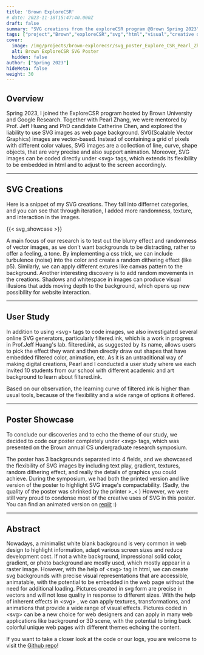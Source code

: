 ```yaml
---
title: 'Brown ExploreCSR'
# date: 2023-11-18T15:47:40.000Z
draft: false
summary: "SVG creations from the exploreCSR program @Brown Spring 2023"
tags: ["project","Brown","exploreCSR","svg","html","visual","creative design"]
cover:
  image: /img/projects/brown-explorecsr/svg_poster_Explore_CSR_Pearl_Zhang_Yuhan_Wang.png
  alt: Brown ExploreCSR SVG Poster
  hidden: false
author: ["Spring 2023"]
hideMeta: false
weight: 30
---
```


## Overview
Spring 2023, I joined the ExploreCSR program hosted by Brown University and Google Research. Together with Pearl Zhang, we were mentored by Prof. Jeff Huang and PhD candidate Catherine Chen, and explored the liability to use SVG images as web page background. SVG(Scalable Vector Graphics) images are vector-based. Instead of containing a grid of pixels with different color values, SVG images are a collection of line, curve, shape objects, that are very precise and also support animation. Moreover, SVG images can be coded directly under \<svg\> tags, which extends its flexibility to be embedded in html and to adjust to the screen accordingly.

<!-- some conclusion sentence-->


---
## SVG Creations
Here is a snippet of my SVG creations. They fall into differnet categories, and you can see that through iteration, I added more randomness, texture, and interaction in the images. 

{{< svg_showcase >}}


A main focus of our research is to test out the blurry effect and randomness of vector images, as we don't want backgrounds to be distracting, rather to offer a feeling, a tone. By implementing a css trick, we can include turbulence (noise) into the color and create a random dithering effect (like p5). Similarly, we can apply different extures like canvas pattern to the background. Another interesting discovery is to add random movements in the creations. Shadows and whitespace in images can produce visual illusions that adds moving depth to the background, which opens up new possibility for website interaction.

---
## User Study
In addition to using \<svg\>  tags to code images, we also investigated several online SVG generators, particularly filtered.ink, which is a work in progress in Prof.Jeff Huang's lab. filtered.ink, as suggested by its name, allows users to pick the effect they want and then directly draw out shapes that have embedded filtered color, animation, etc. As it is an untraditional way of making digital creations, Pearl and I conducted a user study where we each invited 10 students from our school with different academic and art background to learn about filtered.ink.

Based on our observation, the learning curve of filtered.ink is higher than usual tools, because of the flexibility and a wide range of options it offered.
<!--to be filled-->

---
## Poster Showcase
To conclude our discoveries and to echo the theme of our study, we decided to code our poster completely under \<svg\>  tags, which was presented on the Brown annual CS undergraduate research symposium.

<!--embed repo?-->

The poster has 3 backgrounds separated into 4 fields, and we showcased the flexibility of SVG images by including text play, gradient, textures, random dithering effect, and really the details of graphics you could achieve. During the symposium, we had both the printed version and live version of the poster to highlight SVG image's compactability. (Sadly, the quality of the poster was shrinked by the printer >_< ) However, we were still very proud to condense most of the creative uses of SVG in this poster.
You can find an animated version on [replit](https://replit.com/@Yuhanwww/SVG-Poster-Explore-CSR-Pearl-Zhang-and-Yuhan-Wang) :)

---
## Abstract
Nowadays, a minimalist white blank background is very common in web design to highlight information, adapt various screen sizes and reduce development cost. If not a white background, impressional solid color, gradient, or photo background are mostly used, which mostly appear in a raster image. However, with the help of \<svg\>  tag in html, we can create svg backgrounds with precise visual representations that are accessible, animatable, with the potential to be embedded in the web page without the need for additional loading. Pictures created in svg form are precise in vectors and will not lose quality in response to different sizes. With the help of inherent effects in \<svg\>  , we can apply textures, transformations, and animations that provide a wide range of visual effects. Pictures coded in \<svg\>  can be a new choice for web designers and can apply in many web applications like background or 3D scene, with the potential to bring back colorful unique web pages with different themes echoing the content.

If you want to take a closer look at the code or our logs, you are welcome to visit the [Github repo](https://github.com/yuhanwww/svg-creations)!
